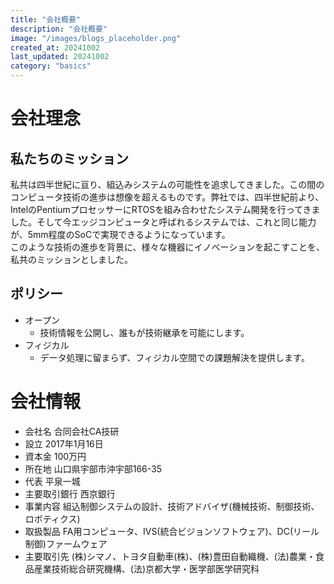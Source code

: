 ```yaml
---
title: "会社概要"
description: "会社概要"
image: "/images/blogs_placeholder.png"
created_at: 20241002
last_updated: 20241002
category: "basics"
---
```


# 会社理念

## 私たちのミッション

私共は四半世紀に亘り、組込みシステムの可能性を追求してきました。この間のコンピュータ技術の進歩は想像を超えるものです。弊社では、四半世紀前より、IntelのPentiumプロセッサーにRTOSを組み合わせたシステム開発を行ってきました。そして今エッジコンピュータと呼ばれるシステムでは、これと同じ能力が、5mm程度のSoCで実現できるようになっています。  
このような技術の進歩を背景に、様々な機器にイノベーションを起こすことを、私共のミッションとしました。

## ポリシー

- オープン
  - 技術情報を公開し、誰もが技術継承を可能にします。
- フィジカル
  - データ処理に留まらず、フィジカル空間での課題解決を提供します。

# 会社情報

- 会社名 合同会社CA技研
- 設立 2017年1月16日
- 資本金 100万円
- 所在地 山口県宇部市沖宇部166-35
- 代表 平泉一城
- 主要取引銀行 西京銀行
- 事業内容 組込制御システムの設計、技術アドバイザ(機械技術、制御技術、ロボティクス)
- 取扱製品 FA用コンピュータ、IVS(統合ビジョンソフトウェア)、DC(リール制御)ファームウェア
- 主要取引先 (株)シマノ、トヨタ自動車(株)、(株)豊田自動織機、(法)農業・食品産業技術総合研究機構、(法)京都大学・医学部医学研究科
